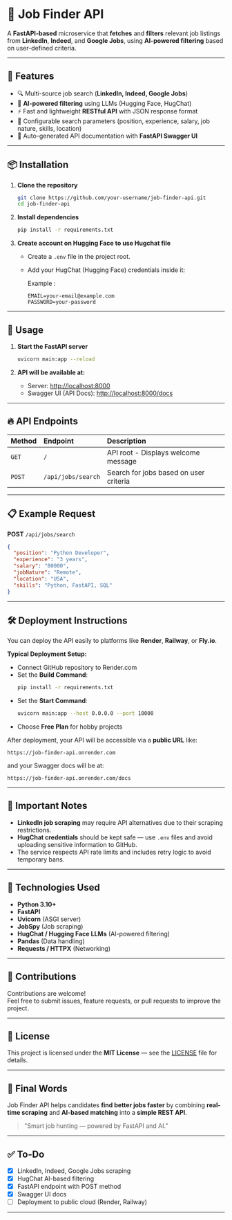 # 📄 Job Finder API

A **FastAPI-based** microservice that **fetches** and **filters** relevant job listings from **LinkedIn**, **Indeed**, and **Google Jobs**, using **AI-powered filtering** based on user-defined criteria.

---

## 🚀 Features
- 🔍 Multi-source job search (**LinkedIn, Indeed, Google Jobs**)
- 🤖 **AI-powered filtering** using LLMs (Hugging Face, HugChat)
- ⚡ Fast and lightweight **RESTful API** with JSON response format
- 🔧 Configurable search parameters (position, experience, salary, job nature, skills, location)
- 📄 Auto-generated API documentation with **FastAPI Swagger UI**

---

## 📦 Installation

1. **Clone the repository**
   ```bash
   git clone https://github.com/your-username/job-finder-api.git
   cd job-finder-api
   ```

2. **Install dependencies**
   ```bash
   pip install -r requirements.txt
   ```

3. **Create account on Hugging Face to use Hugchat file**
   - Create a `.env` file in the project root.
   - Add your HugChat (Hugging Face) credentials inside it:

     Example :
     ```
     EMAIL=your-email@example.com
     PASSWORD=your-password
     ```

---

## 🚀 Usage

1. **Start the FastAPI server**
   ```bash
   uvicorn main:app --reload
   ```

2. **API will be available at:**
   - Server: [http://localhost:8000](http://localhost:8000)
   - Swagger UI (API Docs): [http://localhost:8000/docs](http://localhost:8000/docs)

---

## 🔥 API Endpoints

| Method | Endpoint | Description |
|:------|:---------|:------------|
| `GET` | `/` | API root - Displays welcome message |
| `POST` | `/api/jobs/search` | Search for jobs based on user criteria |

---

## 📋 Example Request

**POST** `/api/jobs/search`

```json
{
  "position": "Python Developer",
  "experience": "3 years",
  "salary": "80000",
  "jobNature": "Remote",
  "location": "USA",
  "skills": "Python, FastAPI, SQL"
}
```

---

## 🛠 Deployment Instructions

You can deploy the API easily to platforms like **Render**, **Railway**, or **Fly.io**.

**Typical Deployment Setup:**
- Connect GitHub repository to Render.com
- Set the **Build Command**:
  ```bash
  pip install -r requirements.txt
  ```
- Set the **Start Command**:
  ```bash
  uvicorn main:app --host 0.0.0.0 --port 10000
  ```
- Choose **Free Plan** for hobby projects

After deployment, your API will be accessible via a **public URL** like:

```
https://job-finder-api.onrender.com
```

and your Swagger docs will be at:

```
https://job-finder-api.onrender.com/docs
```

---

## 📌 Important Notes
- **LinkedIn job scraping** may require API alternatives due to their scraping restrictions.
- **HugChat credentials** should be kept safe — use `.env` files and avoid uploading sensitive information to GitHub.
- The service respects API rate limits and includes retry logic to avoid temporary bans.

---

## 🧐 Technologies Used

- **Python 3.10+**
- **FastAPI**
- **Uvicorn** (ASGI server)
- **JobSpy** (Job scraping)
- **HugChat / Hugging Face LLMs** (AI-powered filtering)
- **Pandas** (Data handling)
- **Requests / HTTPX** (Networking)

---

## 🤝 Contributions

Contributions are welcome!  
Feel free to submit issues, feature requests, or pull requests to improve the project.

---

## 📜 License

This project is licensed under the **MIT License** — see the [LICENSE](LICENSE) file for details.

---

## 🌟 Final Words

Job Finder API helps candidates **find better jobs faster** by combining **real-time scraping** and **AI-based matching** into a **simple REST API**.

> "Smart job hunting — powered by FastAPI and AI."

---

## ✅ To-Do

- [x] LinkedIn, Indeed, Google Jobs scraping
- [x] HugChat AI-based filtering
- [x] FastAPI endpoint with POST method
- [x] Swagger UI docs
- [ ] Deployment to public cloud (Render, Railway)

---

